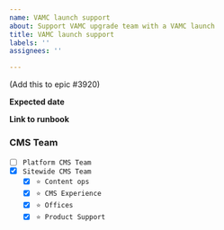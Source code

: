 ```yaml
---
name: VAMC launch support
about: Support VAMC upgrade team with a VAMC launch
title: VAMC launch support
labels: ''
assignees: ''

---
```


(Add this to epic #3920)

**Expected date**


**Link to runbook**

### CMS Team

- [ ] `Platform CMS Team`
- [x] `Sitewide CMS Team`
  - [x] `⭐️ Content ops`
  - [x] `⭐️ CMS Experience`
  - [x] `⭐️ Offices`
  - [x] `⭐️ Product Support`
